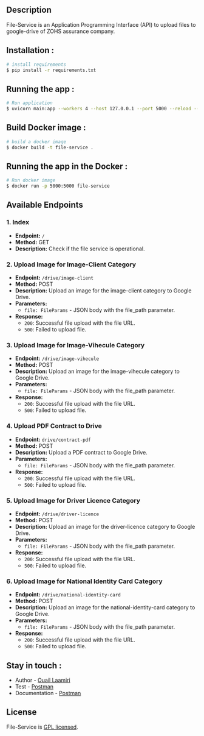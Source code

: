 ## Description

File-Service is an Application Programming Interface (API) to upload files to google-drive of ZOHS assurance company.
## Installation :
```bash
# install requirements
$ pip install -r requirements.txt 
```
## Running the app : 
```bash
# Run application
$ uvicorn main:app --workers 4 --host 127.0.0.1 --port 5000 --reload --log-level info
```
## Build Docker image : 
```bash
# build a docker image
$ docker build -t file-service .
```
## Running the app in the Docker : 
```bash
# Run docker image
$ docker run -p 5000:5000 file-service
```

## Available Endpoints

### 1. Index

- **Endpoint:** `/`
- **Method:** GET
- **Description:** Check if the file service is operational.

### 2. Upload Image for Image-Client Category

- **Endpoint:** `/drive/image-client`
- **Method:** POST
- **Description:** Upload an image for the image-client category to Google Drive.
- **Parameters:** 
    - `file: FileParams` - JSON body with the file_path parameter.
- **Response:**
    - `200`: Successful file upload with the file URL.
    - `500`: Failed to upload file.

### 3. Upload Image for Image-Vihecule Category

- **Endpoint:** `/drive/image-vihecule`
- **Method:** POST
- **Description:** Upload an image for the image-vihecule category to Google Drive.
- **Parameters:** 
    - `file: FileParams` - JSON body with the file_path parameter.
- **Response:**
    - `200`: Successful file upload with the file URL.
    - `500`: Failed to upload file.

### 4. Upload PDF Contract to Drive

- **Endpoint:** `drive/contract-pdf`
- **Method:** POST
- **Description:** Upload a PDF contract to Google Drive.
- **Parameters:** 
    - `file: FileParams` - JSON body with the file_path parameter.
- **Response:**
    - `200`: Successful file upload with the file URL.
    - `500`: Failed to upload file.

### 5. Upload Image for Driver Licence Category

- **Endpoint:** `/drive/driver-licence`
- **Method:** POST
- **Description:** Upload an image for the driver-licence category to Google Drive.
- **Parameters:** 
  - `file: FileParams` - JSON body with the file_path parameter.
- **Response:**
  - `200`: Successful file upload with the file URL.
  - `500`: Failed to upload file.

### 6.  Upload Image for National Identity Card Category

- **Endpoint:** `/drive/national-identity-card`
- **Method:** POST
- **Description:** Upload an image for the national-identity-card category to Google Drive.
- **Parameters:** 
  - `file: FileParams` - JSON body with the file_path parameter.
- **Response:**
    - `200`: Successful file upload with the file URL.
    - `500`: Failed to upload file.







## Stay in touch :
- Author - [Ouail Laamiri](https://www.linkedin.com/in/ouaillaamiri/)
- Test - [Postman](https://www.postman.com/avionics-meteorologist-32935362/workspace/postman-api-fundamentals-student-expert/collection/29141176-282aba17-b309-429b-94ff-a7d13f6f4e1a?action=share&creator=29141176)
- Documentation - [Postman](https://documenter.getpostman.com/view/29141176/2s9Ykt4eMm)

## License

File-Service is [GPL licensed](LICENSE).